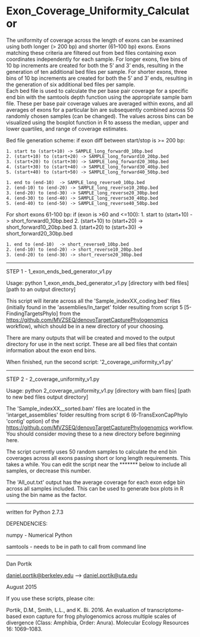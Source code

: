 # Exon_Coverage_Uniformity_Calculator

The uniformity of coverage across the length of exons can be examined using both longer (> 200 bp) 
and shorter (61–100 bp) exons.  Exons matching these criteria are filtered out from bed files 
containing exon coordinates independently for each sample.  For longer exons, five bins of 
10 bp increments are created for both the 5’ and 3’ ends, resulting in the generation of ten 
additional bed files per sample.  For shorter exons, three bins of 10 bp increments are created 
for both the 5’ and 3’ ends, resulting in the generation of six additional bed files per sample.  
Each bed file is used to calculate the per base pair coverage for a specific end bin with the 
samtools depth function using the appropriate sample bam file.  These per base pair coverage values 
are averaged within exons, and all averages of exons for a particular bin are subsequently 
combined across 50 randomly chosen samples (can be changed). The values across bins can be
visualized using the boxplot function in R to assess the median, upper and lower quartiles, 
and range of coverage estimates.  

Bed file generation scheme:
if exon diff between start/stop is >= 200 bp:

	1. start to (start+10) -> SAMPLE_long_forward0_10bp.bed
	2. (start+10) to (start+20) -> SAMPLE_long_forward10_20bp.bed
	3. (start+20) to (start+30) -> SAMPLE_long_forward20_30bp.bed
	4. (start+30) to (start+40) -> SAMPLE_long_forward30_40bp.bed
	5. (start+40) to (start+50) -> SAMPLE_long_forward40_50bp.bed

	1. end to (end-10)  -> SAMPLE_long_reverse0_10bp.bed
	2. (end-10) to (end-20) -> SAMPLE_long_reverse10_20bp.bed
	3. (end-20) to (end-30) -> SAMPLE_long_reverse20_30bp.bed
	4. (end-30) to (end-40) -> SAMPLE_long_reverse30_40bp.bed
	5. (end-40) to (end-50) -> SAMPLE_long_reverse40_50bp.bed
 

For short exons 61-100 bp:
if (exon is >60 and <=100):
	1. start to (start+10) -> short_forward0_10bp.bed
	2. (start+10) to (start+20) -> short_forward10_20bp.bed
	3. (start+20) to (start+30) -> short_forward20_30bp.bed

	1. end to (end-10)  -> short_reverse0_10bp.bed
	2. (end-10) to (end-20) -> short_reverse10_20bp.bed
	3. (end-20) to (end-30) -> short_reverse20_30bp.bed


------------------------------------------------------------------------------------------
STEP 1 - 1_exon_ends_bed_generator_v1.py


Usage: python 1_exon_ends_bed_generator_v1.py [directory with bed files] [path to an output directory]

This script will iterate across all the 'Sample_indexXX_coding.bed' files (initially found in the 
'assemblies/In_target' folder resulting from script 5 [5-FindingTargetsPhylo] from the 
https://github.com/MVZSEQ/denovoTargetCapturePhylogenomics workflow), which should be in a 
new directory of your choosing.

There are many outputs that will be created and moved to the output directory for use in the next script.
These are all bed files that contain information about the exon end bins.

When finished, run the second script: '2_coverage_uniformity_v1.py'

------------------------------------------------------------------------------------------
STEP 2 - 2_coverage_uniformity_v1.py

Usage: python 2_coverage_uniformity_v1.py [directory with bam files] [path to new bed files output directory]


The 'Sample_indexXX__sorted.bam' files are located in the 'intarget_assemblies' folder resulting 
from script 6 (6-TransExonCapPhylo 'contig' option) of the 
https://github.com/MVZSEQ/denovoTargetCapturePhylogenomics workflow.
You should consider moving these to a new directory before beginning here.

The script currently uses 50 random samples to calculate the end bin coverages across 
all exons passing short or long length requirements.  This takes a while.  You can edit 
the script near the ******* below to include all samples, or decrease this number.  

The 'All_out.txt' output has the average coverage for each exon edge bin across all samples
included.  This can be used to generate box plots in R using the bin name as the factor.

------------------------------------------------------------------------------------------

written for Python 2.7.3

DEPENDENCIES:

numpy - Numerical Python

samtools - needs to be in path to call from command line


------------------------

Dan Portik

daniel.portik@berkeley.edu --> daniel.portik@uta.edu

August 2015



If you use these scripts, please cite:

Portik, D.M., Smith, L.L., and K. Bi. 2016. An evaluation of transcriptome-based exon capture for frog phylogenomics across multiple scales of divergence (Class: Amphibia, Order: Anura). Molecular Ecology Resources 16: 1069–1083.
